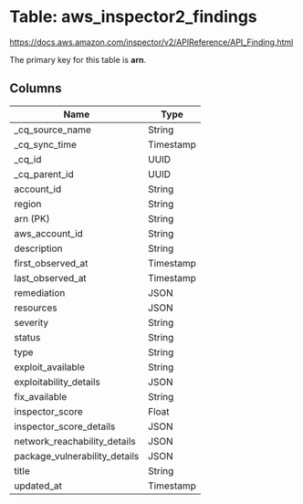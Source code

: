 # Table: aws_inspector2_findings

https://docs.aws.amazon.com/inspector/v2/APIReference/API_Finding.html

The primary key for this table is **arn**.

## Columns

| Name          | Type          |
| ------------- | ------------- |
|_cq_source_name|String|
|_cq_sync_time|Timestamp|
|_cq_id|UUID|
|_cq_parent_id|UUID|
|account_id|String|
|region|String|
|arn (PK)|String|
|aws_account_id|String|
|description|String|
|first_observed_at|Timestamp|
|last_observed_at|Timestamp|
|remediation|JSON|
|resources|JSON|
|severity|String|
|status|String|
|type|String|
|exploit_available|String|
|exploitability_details|JSON|
|fix_available|String|
|inspector_score|Float|
|inspector_score_details|JSON|
|network_reachability_details|JSON|
|package_vulnerability_details|JSON|
|title|String|
|updated_at|Timestamp|